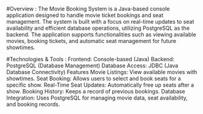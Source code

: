#Overview : 
       The Movie Booking System is a Java-based console application designed to handle movie ticket bookings and seat management. The system is built with a focus on real-time updates to seat availability and efficient database operations, utilizing PostgreSQL as the backend. The application supports functionalities such as viewing available movies, booking tickets, and automatic seat management for future showtimes.

#Technologies & Tools :
		Frontend: Console-based (Java)
		Backend: PostgreSQL (Database Management)
		Database Access: JDBC (Java Database Connectivity)
		Features
		Movie Listings: View available movies with showtimes.
		Seat Booking: Allows users to select and book seats for a specific show.
		Real-Time Seat Updates: Automatically free up seats after a show.
		Booking History: Keeps a record of previous bookings.
		Database Integration: Uses PostgreSQL for managing movie data, seat availability, and booking records.
